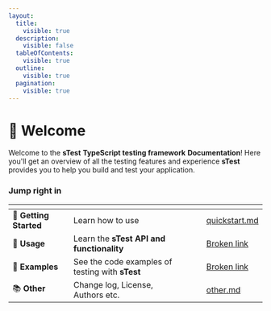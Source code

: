 ```yaml
---
layout:
  title:
    visible: true
  description:
    visible: false
  tableOfContents:
    visible: true
  outline:
    visible: true
  pagination:
    visible: true
---
```


# 👋 Welcome

Welcome to the **sTest** **TypeScript testing framework** **Documentation**! Here you'll get an overview of all the testing features and experience **sTest** provides you to help you build and test your application.

### Jump right in

<table data-view="cards"><thead><tr><th></th><th></th><th data-hidden data-card-cover data-type="files"></th><th data-hidden></th><th data-hidden data-card-target data-type="content-ref"></th></tr></thead><tbody><tr><td>🏁 <strong>Getting Started</strong></td><td>Learn how to use</td><td></td><td></td><td><a href="getting-started/quickstart.md">quickstart.md</a></td></tr><tr><td>🧰 <strong>Usage</strong></td><td>Learn the <strong>sTest API and functionality</strong></td><td></td><td></td><td><a href="broken-reference">Broken link</a></td></tr><tr><td>🧐 <strong>Examples</strong></td><td>See the code examples of testing with <strong>sTest</strong></td><td></td><td></td><td><a href="broken-reference">Broken link</a></td></tr><tr><td>📚 <strong>Other</strong></td><td>Change log, License, Authors etc.</td><td></td><td></td><td><a href="other.md">other.md</a></td></tr></tbody></table>

